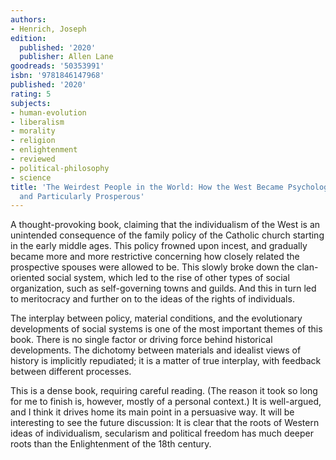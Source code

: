 ```yaml
---
authors:
- Henrich, Joseph
edition:
  published: '2020'
  publisher: Allen Lane
goodreads: '50353991'
isbn: '9781846147968'
published: '2020'
rating: 5
subjects:
- human-evolution
- liberalism
- morality
- religion
- enlightenment
- reviewed
- political-philosophy
- science
title: 'The Weirdest People in the World: How the West Became Psychologically Peculiar
  and Particularly Prosperous'
---
```

A thought-provoking book, claiming that the individualism of the West is an unintended consequence of the family policy of the Catholic church starting in the early middle ages. This policy frowned upon incest, and gradually became more and more restrictive concerning how closely related the prospective spouses were allowed to be. This slowly broke down the clan-oriented social system, which led to the rise of other types of social organization, such as self-governing towns and guilds. And this in turn led to meritocracy and further on to the ideas of the rights of individuals.

The interplay between policy, material conditions, and the evolutionary developments of social systems is one of the most important themes of this book. There is no single factor or driving force behind historical developments. The dichotomy between materials and idealist views of history is implicitly  repudiated; it is a matter of true interplay, with feedback between different processes.

This is a dense book, requiring careful reading. (The reason it took so long for me to finish is, however, mostly of a personal context.) It is well-argued, and I think it drives home its main point in a persuasive way. It will be interesting to see the future discussion: It is clear that the roots of Western ideas of individualism, secularism and political freedom has much deeper roots than the Enlightenment of the 18th century.
